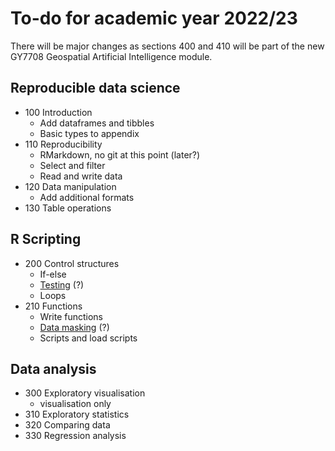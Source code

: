 # To-do for academic year 2022/23

There will be major changes as sections 400 and 410 will be part of the new GY7708 Geospatial Artificial Intelligence module.

## Reproducible data science

- 100 Introduction
    - Add dataframes and tibbles
    - Basic types to appendix
- 110 Reproducibility
    - RMarkdown, no git at this point (later?)
    - Select and filter
    - Read and write data
- 120 Data manipulation
    - Add additional formats
- 130 Table operations

## R Scripting

- 200 Control structures
    - If-else
    - [Testing](https://testthat.r-lib.org/) (?)
    - Loops
- 210 Functions
    - Write functions
    - [Data masking](https://dplyr.tidyverse.org/articles/programming.html#data-masking) (?)
    - Scripts and load scripts

## Data analysis

- 300 Exploratory visualisation
    - visualisation only
- 310 Exploratory statistics
- 320 Comparing data
- 330 Regression analysis